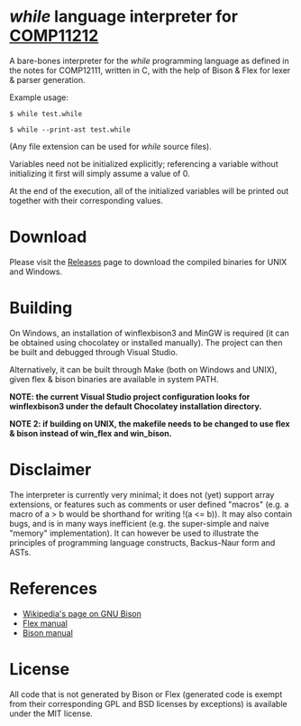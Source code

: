# *while* language interpreter for [COMP11212](http://syllabus.cs.manchester.ac.uk/ugt/2017/COMP11212/)

A bare-bones interpreter for the *while* programming language as defined in the notes for COMP12111, written in C, with the help of Bison & Flex for lexer & parser generation.

Example usage:

    $ while test.while
    
    $ while --print-ast test.while

(Any file extension can be used for *while* source files).

Variables need not be initialized explicitly; referencing a variable without initializing it first will simply assume a value of 0.

At the end of the execution, all of the initialized variables will be printed out together with their corresponding values.

# Download

Please visit the [Releases](https://github.com/RequestForCoffee/while-language/releases) page to download the compiled binaries for UNIX and Windows.

# Building

On Windows, an installation of winflexbison3 and MinGW is required (it can be obtained using chocolatey or installed manually). The project can then be built and debugged through Visual Studio.

Alternatively, it can be built through Make (both on Windows and UNIX), given flex & bison binaries are available in system PATH.

**NOTE: the current Visual Studio project configuration looks for winflexbison3 under the default Chocolatey installation directory.**

**NOTE 2: if building on UNIX, the makefile needs to be changed to use flex & bison instead of win_flex and win_bison.**

# Disclaimer

The interpreter is currently very minimal; it does not (yet) support array extensions, or features such as comments or user defined "macros" (e.g. a macro of a > b would be shorthand for writing !(a <= b)). It may also contain bugs, and is in many ways inefficient (e.g. the super-simple and naive "memory" implementation). It can however be used to illustrate the principles of programming language constructs, Backus-Naur form and ASTs.

# References
* [Wikipedia's page on GNU Bison](https://en.wikipedia.org/wiki/GNU_bison)
* [Flex manual](https://westes.github.io/flex/manual/)
* [Bison manual](https://www.gnu.org/software/bison/manual/bison.html)

# License
All code that is not generated by Bison or Flex (generated code is exempt from their corresponding GPL and BSD licenses by exceptions) is available under the MIT license.
